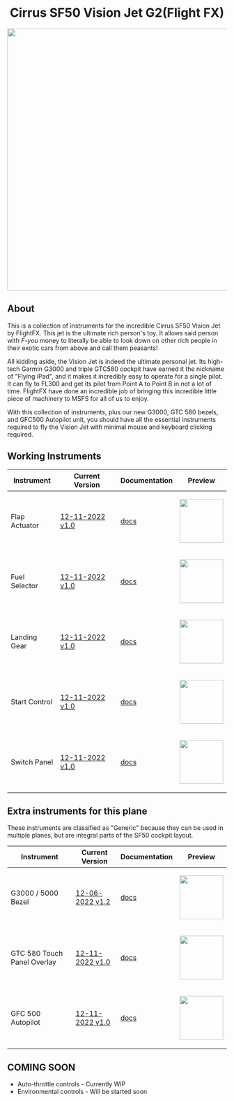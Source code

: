 <!-- PROJECT LOGO -->
<p align="center">
  <h1 align="center">Cirrus SF50 Vision Jet G2(Flight FX)</h1>
</p>
<p align="center"><img src="https://user-images.githubusercontent.com/75218511/206914004-5a53b5ea-9d26-4b97-95ee-03f94bfbb8a3.png" width="600"/></p>

## About
This is a collection of instruments for the incredible Cirrus SF50 Vision Jet by FlightFX. This jet is the ultimate rich person's toy. It allows said person with <em>F-you</em> money to literally be able to look down on other rich people in their exotic cars from above and call them peasants! 

All kidding aside, the Vision Jet is indeed the ultimate personal jet. Its high-tech Garmin G3000 and triple GTC580 cockpit have earned it the nickname of "Flying iPad", and it makes it incredibly easy to operate for a single pilot. It can fly to FL300 and get its pilot from Point A to Point B in not a lot of time. FlightFX have done an incredible job of bringing this incredible little piece of machinery to MSFS for all of us to enjoy. 

With this collection of instruments, plus our new G3000, GTC 580 bezels, and GFC500 Autopilot unit, you should have all the essential instruments required to fly the Vision Jet with minimal mouse and keyboard clicking required. 


<!-- ABOUT THE PROJECT -->
## Working Instruments

Instrument | Current Version | Documentation | Preview
-------------|-----------------|--------------|--------------
Flap Actuator | [12-11-2022 v1.0](https://github.com/Simstrumentation/Air-Manager/blob/main/Instruments/VisionJet/Flap_Actuator/Cirrus%20SF50%20Vision%20Jet%20(FlightFX)%20-%20Flap%20Actuator.siff?raw=true) | [docs](https://github.com/Simstrumentation/Air-Manager/tree/main/Instruments/VisionJet/Flap_Actuator) | <p align="center"><img src="https://github.com/Simstrumentation/Air-Manager/blob/main/Instruments/VisionJet/Flap_Actuator/f5e4d7b5-91c1-49aa-07fb-e7416539411a/preview.png" width="100"> </p>
Fuel Selector | [12-11-2022 v1.0](https://github.com/Simstrumentation/Air-Manager/blob/main/Instruments/VisionJet/Fuel_Selector/Cirrus%20SF50%20Vision%20Jet%20(FlightFX)%20-%20Fuel%20Selector.siff?raw=true) | [docs](https://github.com/Simstrumentation/Air-Manager/tree/main/Instruments/VisionJet/Fuel_Selector) | <p align="center"><img src="https://github.com/Simstrumentation/Air-Manager/blob/main/Instruments/VisionJet/Fuel_Selector/69ce6794-f483-4522-924e-77dc95705746/preview.png" width="100"> </p>
Landing Gear | [12-11-2022 v1.0](https://github.com/Simstrumentation/Air-Manager/blob/main/Instruments/VisionJet/Landing_Gear/Cirrus%20SF50%20Vision%20Jet%20(FlightFX)%20-%20Landing%20Gear%20Panel.siff?raw=true) | [docs](https://github.com/Simstrumentation/Air-Manager/tree/main/Instruments/VisionJet/Landing_Gear) | <p align="center"><img src="https://github.com/Simstrumentation/Air-Manager/blob/main/Instruments/VisionJet/Landing_Gear/13dd84d6-fa45-4d2a-b3e7-6f786c0fed83/preview.png" width="100"> </p>
Start Control | [12-11-2022 v1.0](https://github.com/Simstrumentation/Air-Manager/blob/main/Instruments/VisionJet/Start_Control/Cirrus%20SF50%20Vision%20Jet%20(FlightFX)%20-%20Start%20Controls.siff?raw=true) | [docs](https://github.com/Simstrumentation/Air-Manager/tree/main/Instruments/VisionJet/Start_Control) | <p align="center"><img src="https://github.com/Simstrumentation/Air-Manager/blob/main/Instruments/VisionJet/Start_Control/27ade212-7209-4d53-3b19-52cf286a8ec6/preview.png" width="100"> </p>
Switch Panel | [12-11-2022 v1.0](https://github.com/Simstrumentation/Air-Manager/blob/main/Instruments/VisionJet/Switch_Panel/Cirrus%20SF50%20Vision%20Jet%20(FlightFX)%20-%20Switch%20Panel%20.siff?raw=true) | [docs](https://github.com/Simstrumentation/Air-Manager/tree/main/Instruments/VisionJet/Switch_Panel) | <p align="center"><img src="https://github.com/Simstrumentation/Air-Manager/blob/main/Instruments/VisionJet/Switch_Panel/41ee8a43-e056-4bb4-a1b2-5f1babd492fc/preview.png" width="100"> </p>

## Extra instruments for this plane

These instruments are classified as "Generic" because they can be used in multiple planes, but are integral parts of the SF50 cockpit layout.


Instrument | Current Version | Documentation | Preview
-------------|-----------------|--------------|--------------
G3000 / 5000 Bezel| [12-06-2022 v1.2](https://github.com/Simstrumentation/Air-Manager/blob/main/Instruments/Generic/Generic-Garmin_G3000-5000_Bezel/Generic%20-%20Garmin%20G3000%20and%20G5000%20%20PFD%20MFD%20Bezel%20Overlay.siff?raw=true) | [docs](https://github.com/Simstrumentation/Air-Manager/tree/main/Instruments/Generic/Generic-Garmin_G3000-5000_Bezel) | <p align="center"><img src="https://github.com/Simstrumentation/Air-Manager/blob/main/Instruments/Generic/Generic-Garmin_G3000-5000_Bezel/3f24eb91-44e3-4d7c-1f45-b412646a19d8/preview.png" width="100"> </p>
GTC 580 Touch Panel Overlay| [12-11-2022 v1.0](https://github.com/Simstrumentation/Air-Manager/blob/main/Instruments/Generic/Generic-GTC580/Generic%20-%20GTC%20580%20Overlay.siff?raw=true) | [docs](https://github.com/Simstrumentation/Air-Manager/tree/main/Instruments/Generic/Generic-GTC580) | <p align="center"><img src="https://github.com/Simstrumentation/Air-Manager/blob/main/Instruments/Generic/Generic-GTC580/83a0152f-2101-423f-1594-3c687a00c182/preview.png" width="100"> </p>
GFC 500 Autopilot | [12-11-2022 v1.0](https://github.com/Simstrumentation/Air-Manager/blob/main/Instruments/Generic/Generic-GFC500/Generic%20-%20Garmin%20GFC%20500%20autopilot.siff?raw=true) | [docs](https://github.com/Simstrumentation/Air-Manager/blob/main/Instruments/Generic/Generic-GFC500) | <p align="center"><img src="https://github.com/Simstrumentation/Air-Manager/raw/main/Instruments/Generic/Generic-GFC500/c154321a-72e7-44bd-8c39-7dc86b1c66c6/preview.png" width="100"> </p>


## COMING SOON
- Auto-throttle controls  - Currently WIP
- Environmental controls  - Will be started soon
